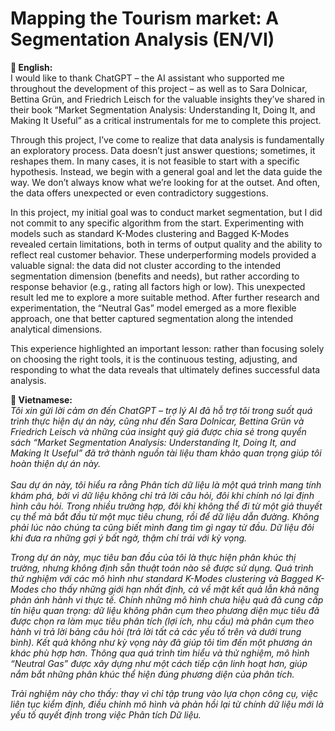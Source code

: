 # Mapping the Tourism market: A Segmentation Analysis (EN/VI)

<b>💠 English:</b><br>
I would like to thank ChatGPT – the AI assistant who supported me throughout the development of this project – as well as to Sara Dolnicar, Bettina Grün, and Friedrich Leisch for the valuable insights they’ve shared in their book “Market Segmentation Analysis: Understanding It, Doing It, and Making It Useful” as a critical instrumentals for me to complete this project.<br>

Through this project, I’ve come to realize that data analysis is fundamentally an exploratory process. Data doesn’t just answer questions; sometimes, it reshapes them.
In many cases, it is not feasible to start with a specific hypothesis. Instead, we begin with a general goal and let the data guide the way. We don’t always know what we’re looking for at the outset. And often, the data offers unexpected or even contradictory suggestions.

In this project, my initial goal was to conduct market segmentation, but I did not commit to any specific algorithm from the start. Experimenting with models such as standard K-Modes clustering and Bagged K-Modes revealed certain limitations, both in terms of output quality and the ability to reflect real customer behavior. These underperforming models provided a valuable signal: the data did not cluster according to the intended segmentation dimension (benefits and needs), but rather according to response behavior (e.g., rating all factors high or low). This unexpected result led me to explore a more suitable method.
After further research and experimentation, the “Neutral Gas” model emerged as a more flexible approach, one that better captured segmentation along the intended analytical dimensions.

This experience highlighted an important lesson: rather than focusing solely on choosing the right tools, it is the continuous testing, adjusting, and responding to what the data reveals that ultimately defines successful data analysis.


<b>💠 Vietnamese:</b><br>
<i>Tôi xin gửi lời cảm ơn đến ChatGPT – trợ lý AI đã hỗ trợ tôi trong suốt quá trình thực hiện dự án này, cũng như đến Sara Dolnicar, Bettina Grün và Friedrich Leisch và những của insight quý giá được chia sẻ trong quyển sách “Market Segmentation Analysis: Understanding It, Doing It, and Making It Useful” đã trở thành nguồn tài liệu tham khảo quan trọng giúp tôi hoàn thiện dự án này.</i>
<br>
<br><i>Sau dự án này, tôi hiểu ra rằng Phân tích dữ liệu là một quá trình mang tính khám phá, bởi vì dữ liệu không chỉ trả lời câu hỏi, đôi khi chính nó lại định hình câu hỏi. 
Trong nhiều trường hợp, đôi khi không thể đi từ một giả thuyết cụ thể mà bắt đầu từ một mục tiêu chung, rồi để dữ liệu dẫn đường.  Không phải lúc nào chúng ta cũng biết mình đang tìm gì ngay từ đầu. Dữ liệu đôi khi đưa ra những gợi ý bất ngờ, thậm chí trái với kỳ vọng.

Trong dự án này, mục tiêu ban đầu của tôi là thực hiện phân khúc thị trường, nhưng không định sẵn thuật toán nào sẽ được sử dụng. Quá trình thử nghiệm với các mô hình như standard K-Modes clustering và Bagged K-Modes cho thấy những giới hạn nhất định, cả về mặt kết quả lẫn khả năng phản ánh hành vi thực tế. Chính những mô hình chưa hiệu quả đã cung cấp tín hiệu quan trọng: dữ liệu không phân cụm theo phương diện mục tiêu đã được chọn ra làm mục tiêu phân tích (lợi ích, nhu cầu) mà phân cụm theo hành vi trả lời bảng câu hỏi (trả lời tất cả các yếu tố trên và dưới trung bình). Kết quả không như kỳ vọng này đã giúp tôi tìm đến một phương án khác phù hợp hơn. Thông qua quá trình tìm hiểu và thử nghiệm, mô hình “Neutral Gas” được xây dựng như một cách tiếp cận linh hoạt hơn, giúp nắm bắt những phân khúc thể hiện đúng phương diện của phân tích.

Trải nghiệm này cho thấy: thay vì chỉ tập trung vào lựa chọn công cụ, việc liên tục kiểm định, điều chỉnh mô hình và phản hồi lại từ chính dữ liệu mới là yếu tố quyết định trong việc Phân tích Dữ liệu.

